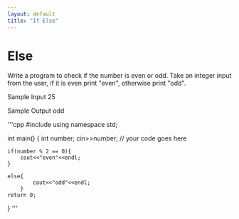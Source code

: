```yaml
---
layout: default
title: "If Else"
---
```

# Else
Write a program to check if the number is even or odd. Take an integer input from the user, if it is even print "even", otherwise print "odd".

Sample Input
25

Sample Output
odd

'''cpp
#include <iostream>
using namespace std;

int main() {
    int number;
    cin>>number;
    // your code goes here
    
    if(number % 2 == 0){
    	cout<<"even"<<endl;
    }
    
    else{
    		cout<<"odd"<<endl;
    	}
    return 0;
}
'''

